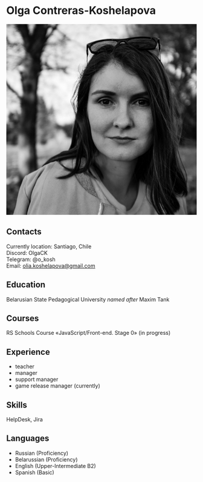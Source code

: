 # Olga Contreras-Koshelapova
![foto](https://raw.githubusercontent.com/OlgaCK/rsschool-cv/gh-pages/photo_cv.jpeg)
## Contacts
  Currently location: Santiago, Chile\
  Discord: OlgaCK\
  Telegram: @o_kosh\
  Email: olia.koshelapova@gmail.com

## Education
  Belarusian State Pedagogical University *named after* Maxim Tank

## Courses
  RS Schools Course «JavaScript/Front-end. Stage 0» (in progress)  

## Experience
   - teacher
   - manager
   - support manager
   - game release manager (currently)
   
## Skills 
  HelpDesk, Jira

## Languages
- Russian (Proficiency)
- Belarussian (Proficiency)
- English (Upper-Intermediate B2)
- Spanish (Basic)